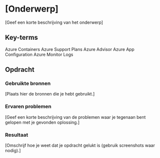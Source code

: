 # [Onderwerp]
[Geef een korte beschrijving van het onderwerp]

## Key-terms
Azure Containers
Azure Support Plans
Azure Advisor
Azure App Configuration
Azure Monitor Logs

## Opdracht
### Gebruikte bronnen
[Plaats hier de bronnen die je hebt gebruikt.]

### Ervaren problemen
[Geef een korte beschrijving van de problemen waar je tegenaan bent gelopen met je gevonden oplossing.]

### Resultaat
[Omschrijf hoe je weet dat je opdracht gelukt is (gebruik screenshots waar nodig).]
